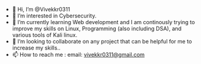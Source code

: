 - 👋 Hi, I’m @Vivekkr0311
- 👀 I’m interested in Cybersecurity.
- 🌱 I’m currently learning Web development and I am continously trying to improve my skills on Linux, Programming (also including DSA), and various tools of Kali linux.
- 💞️ I’m looking to collaborate on any project that can be helpful for me to increase my skills..
- 📫 How to reach me : email: vivekkr0311@gmail.com


